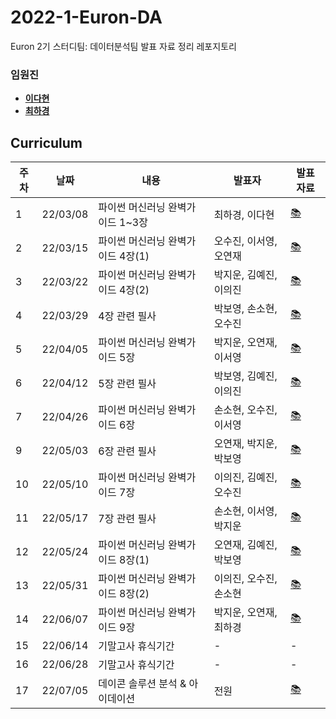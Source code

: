 # 2022-1-Euron-DA
Euron 2기 스터디팀: 데이터분석팀 발표 자료 정리 레포지토리

### 임원진   
- **[이다현](https://github.com/hopebii)**
- **[최하경](https://github.com/FleurHwai)**

## Curriculum

| 주차 | 날짜 | 내용 | 발표자 | 발표 자료|
|---|---|---|---|---|
|1|22/03/08|파이썬 머신러닝 완벽가이드 1~3장|최하경, 이다현|[📚](DA_week1.pdf)|
|2|22/03/15|파이썬 머신러닝 완벽가이드 4장(1)|오수진, 이서영, 오연재|[📚](DA_week2.pdf)|
|3|22/03/22|파이썬 머신러닝 완벽가이드 4장(2) | 박지운, 김예진, 이의진|[📚](DA_week3.pdf)|
|4|22/03/29|4장 관련 필사|박보영, 손소현, 오수진|[📚](DA_week4.pdf)|
|5|22/04/05|파이썬 머신러닝 완벽가이드 5장|박지운, 오연재, 이서영|[📚](DA_week5.pdf)|
|6|22/04/12|5장 관련 필사|박보영, 김예진, 이의진|[📚](DA_week6.pdf)|
|7|22/04/26|파이썬 머신러닝 완벽가이드 6장| 손소현, 오수진, 이서영|[📚](DA_week7.pdf)|
|9|22/05/03|6장 관련 필사|오연재, 박지운, 박보영|[📚](DA_week9.pdf)|
|10|22/05/10|파이썬 머신러닝 완벽가이드 7장|이의진, 김예진, 오수진|[📚](DA_week10.pdf)|
|11|22/05/17|7장 관련 필사|손소현, 이서영, 박지운|[📚]()|
|12|22/05/24|파이썬 머신러닝 완벽가이드 8장(1)|오연재, 김예진, 박보영|[📚]()|
|13|22/05/31|파이썬 머신러닝 완벽가이드 8장(2)|이의진, 오수진, 손소현|[📚]()|
|14|22/06/07|파이썬 머신러닝 완벽가이드 9장| 박지운, 오연재, 최하경|[📚]()|
|15|22/06/14|기말고사 휴식기간|-|-|
|16|22/06/28|기말고사 휴식기간|-|-|
|17|22/07/05|데이콘 솔루션 분석 & 아이데이션| 전원|[📚]()|

